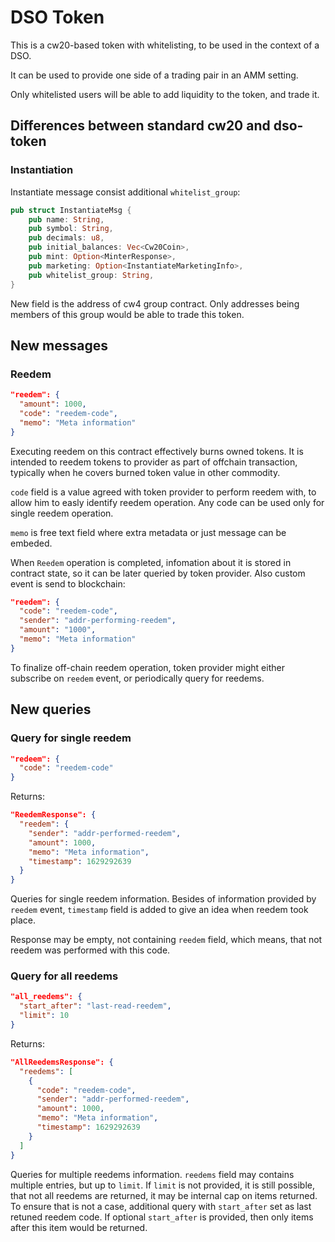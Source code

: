 # DSO Token

This is a cw20-based token with whitelisting, to be used in the context of a DSO.

It can be used to provide one side of a trading pair in an AMM setting.

Only whitelisted users will be able to add liquidity to the token, and trade it.

## Differences between standard cw20 and dso-token

### Instantiation

Instantiate message consist additional `whitelist_group`:

```rust
pub struct InstantiateMsg {
    pub name: String,
    pub symbol: String,
    pub decimals: u8,
    pub initial_balances: Vec<Cw20Coin>,
    pub mint: Option<MinterResponse>,
    pub marketing: Option<InstantiateMarketingInfo>,
    pub whitelist_group: String,
}
```

New field is the address of cw4 group contract. Only addresses being members of
this group would be able to trade this token.

## New messages

### Reedem

```json
"reedem": {
  "amount": 1000,
  "code": "reedem-code",
  "memo": "Meta information"
}
```

Executing reedem on this contract effectively burns owned tokens. It is intended
to reedem tokens to provider as part of offchain transaction, typically when he
covers burned token value in other commodity.

`code` field is a value agreed with token provider to perform reedem with, to
allow him to easly identify reedem operation. Any code can be used only for single
reedem operation.

`memo` is free text field where extra metadata or just message can be embeded.

When `Reedem` operation is completed, infomation about it is stored in contract
state, so it can be later queried by token provider. Also custom event is send
to blockchain:

```json
"reedem": {
  "code": "reedem-code",
  "sender": "addr-performing-reedem",
  "amount": "1000",
  "memo": "Meta information"
}
```

To finalize off-chain reedem operation, token provider might either subscribe on
`reedem` event, or periodically query for reedems.

## New queries

### Query for single reedem

```json
"redeem": {
  "code": "reedem-code"
}
```

Returns:

```json
"ReedemResponse": {
  "reedem": {
    "sender": "addr-performed-reedem",
    "amount": 1000,
    "memo": "Meta information",
    "timestamp": 1629292639
  }
}
```

Queries for single reedem information. Besides of information provided by
`reedem` event, `timestamp` field is added to give an idea when reedem took place.

Response may be empty, not containing `reedem` field, which means, that not
reedem was performed with this code.

### Query for all reedems

```json
"all_reedems": {
  "start_after": "last-read-reedem",
  "limit": 10
}
```

Returns:

```json
"AllReedemsResponse": {
  "reedems": [
    {
      "code": "reedem-code",
      "sender": "addr-performed-reedem",
      "amount": 1000,
      "memo": "Meta information",
      "timestamp": 1629292639
    }
  ]
}
```

Queries for multiple reedems information. `reedems` field may contains multiple
entries, but up to `limit`. If `limit` is not provided, it is still possible,
that not all reedems are returned, it may be internal cap on items returned. To
ensure that is not a case, additional query with `start_after` set as last
retuned reedem code. If optional `start_after` is provided, then only items after
this item would be returned.

